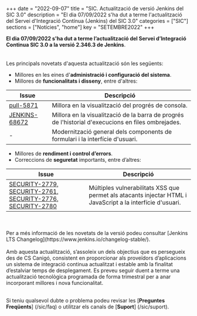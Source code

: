 +++
date        = "2022-09-07"
title       = "SIC. Actualització de versió Jenkins del SIC 3.0"
description = "El dia 07/09/2022 s'ha dut a terme l'actualització del Servei d'Integració Contínua (Jenkins) del SIC 3.0"
categories  = ["SIC"]
sections    = ["Notícies", "home"]
key         = "SETEMBRE2022"
+++

**El dia 07/09/2022 s'ha dut a terme l’actualització del Servei d’Integració Continua SIC 3.0 a la versió 2.346.3 de Jenkins**.
<br>
<br>
<br>
Les principals novetats d'aquesta actualització són les següents:

* Millores en les eines d'**administració i configuració del sistema**.
* Millores de **funcionalitats i disseny**, entre d'altres:

|Issue|Descripció|
|-----------|----------|
|[pull-5871](https://github.com/jenkinsci/jenkins/pull/5871)|Millora en la visualització del progrés de consola.|
|[JENKINS-68672](https://issues.jenkins.io/browse/JENKINS-68672)|Millora en la visualització de la barra de progrés de l'historial d'execucions en files ombrejades.|
|-|Modernització general dels components de formulari i la interfície d'usuari.|

* Millores de **rendiment i control d’errors**.
* Correccions de **seguretat** importants, entre d’altres:

|Issue|Descripció|
|-----------|----------|
|[SECURITY-2779, SECURITY-2761, SECURITY-2776, SECURITY-2780](https://www.jenkins.io/security/advisory/2022-06-22/)|Múltiples vulnerabilitats XSS que permet als atacants injectar HTML i JavaScript a la interfície d'usuari.|

<br>
<br>
Per a més informació de les novetats de la versió podeu consultar [Jenkins LTS Changelog](https://www.jenkins.io/changelog-stable/).
<br>
<br>
Amb aquesta actualització, s’assoleix un dels objectius que es persegueix des de CS Canigó, consistent en proporcionar als
proveïdors d’aplicacions un sistema de integració continua actualitzat i estable amb la finalitat d’estalviar temps de desplegament.
Es preveu seguir duent a terme una actualització tecnològica programada de forma trimestral per a anar incorporant
millores i nova funcionalitat.
<br>
<br>

Si teniu qualsevol dubte o problema podeu revisar les [**Preguntes Freqüents**] (/sic/faq) o utilitzar els canals de [**Suport**] (/sic/suport).